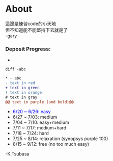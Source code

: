 # About  

這邊是練習code的小天地  
但不知道能不能堅持下去就是了  
 -gary  
 
### Deposit Progress:
* 
```diff -abc ```
```diff
* - abc
- text in red
+ text in green
! text in orange
# text in gray
@@ text in purple (and bold)@@
```

<ul style="list-style-type: disc;">
<li><font color="blue">6/20 ~ 6/26: easy</font></li>
<li>6/27 ~ 7/03: medium</li>
<li>7/04 ~ 7/10: easy+medium</li>
<li>7/11 ~ 7/17: medium+hard</li>
<li>7/18 ~ 7/24: hard</li>
<li>7/25 ~ 8/14: relaxation (synopsys purple 100)</li>
<li>8/15 ~ 9/12: free (no too much easy)</li>
</ul>
 -K.Tsubasa
